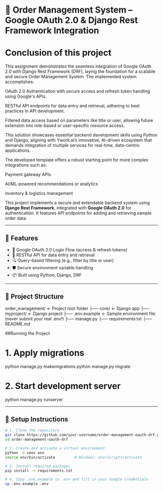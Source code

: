 # 🛒 Order Management System – Google OAuth 2.0 & Django Rest Framework Integration

# Conclusion of this project
This assignment demonstrates the seamless integration of Google OAuth 2.0 with Django Rest Framework (DRF), laying the foundation for a scalable and secure Order Management System. The implemented system accomplishes:

OAuth 2.0 Authentication with secure access and refresh token handling using Google's APIs.

RESTful API endpoints for data entry and retrieval, adhering to best practices in API development.

Filtered data access based on parameters like title or user, allowing future extension into role-based or user-specific resource access.

This solution showcases essential backend development skills using Python and Django, aligning with Ywork.ai’s innovative, AI-driven ecosystem that demands integration of multiple services for real-time, data-centric applications.

The developed template offers a robust starting point for more complex integrations such as:

Payment gateway APIs

AI/ML-powered recommendations or analytics

Inventory & logistics management






This project implements a secure and extendable backend system using **Django Rest Framework**, integrated with **Google OAuth 2.0** for authentication. It features API endpoints for adding and retrieving sample order data.

---

## 🚀 Features

- 🔐 Google OAuth 2.0 Login Flow (access & refresh tokens)
- 🧾 RESTful API for data entry and retrieval
- 🔍 Query-based filtering (e.g., filter by title or user)
- 🛡️ Secure environment variable handling
- 📦 Built using Python, Django, DRF

---

## 📁 Project Structure

order_management/              <- Project root folder
├── core/                      <- Django app
├── myproject/                 <- Django project
├── .env.example               <- Sample environment file (never submit your real .env!)
├── manage.py
├── requirements.txt
├── README.md


##Running the Project
# 1. Apply migrations
python manage.py makemigrations
python manage.py migrate

# 2. Start development server
python manage.py runserver





---

## 🔧 Setup Instructions

```bash
# 1. Clone the repository
git clone https://github.com/your-username/order-management-oauth-drf.git
cd order-management-oauth-drf

# 2. Create and activate a virtual environment
python -m venv env
source env/bin/activate         # Windows: env\Scripts\activate

# 3. Install required packages
pip install -r requirements.txt

# 4. Copy .env.example to .env and fill in your Google credentials
cp .env.example .env




